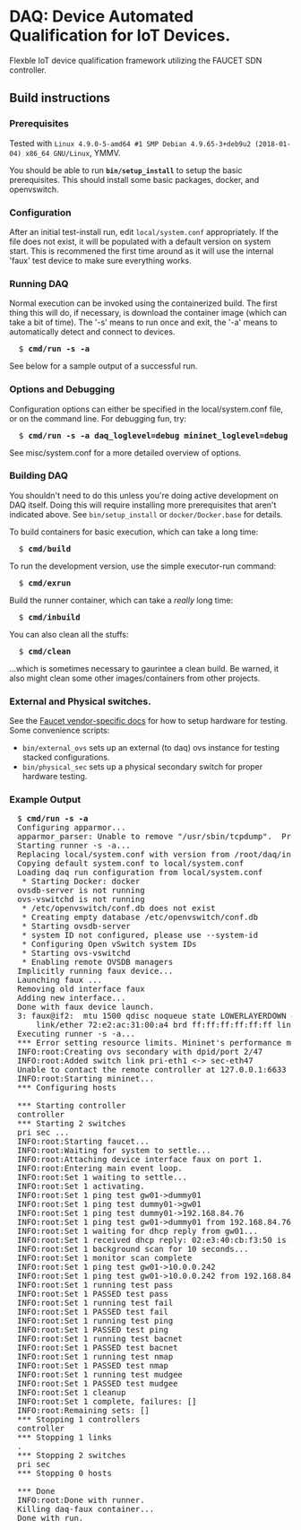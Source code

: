 # DAQ: <b>D</b>evice <b>A</b>utomated <b>Q</b>ualification for IoT Devices.

Flexble IoT device qualification framework utilizing the FAUCET SDN controller.

## Build instructions

### Prerequisites

Tested with ```Linux 4.9.0-5-amd64 #1 SMP Debian 4.9.65-3+deb9u2 (2018-01-04) x86_64 GNU/Linux```, YMMV.

You should be able to run <b><code>bin/setup_install</code></b> to setup the basic prerequisites. This
should install some basic packages, docker, and openvswitch.

### Configuration

After an initial test-install run, edit <code>local/system.conf</code> appropriately.
If the file does not exist, it will be populated with a default version on system start.
This is recommened the first time around as it will use the internal 'faux' test device
to make sure everything works.

### Running DAQ

Normal execution can be invoked using the containerized build. The first thing this will do,
if necessary, is download the container image (which can take a bit of time). The '-s' means
to run once and exit, the '-a' means to automatically detect and connect to devices.

<pre>
  $ <b>cmd/run -s -a</b>
</pre>

See below for a sample output of a successful run.

### Options and Debugging

Configuration options can either be specified in the local/system.conf file, or on the command line.
For debugging fun, try:

<pre>
  $ <b>cmd/run -s -a daq_loglevel=debug mininet_loglevel=debug</b>
</pre>

See misc/system.conf for a more detailed overview of options.

### Building DAQ

You shouldn't need to do this unless you're doing active development on DAQ itself. Doing this
will require installing more prerequisites that aren't indicated above. See
<code>bin/setup_install</code> or <code>docker/Docker.base</code> for details.

To build containers for basic execution, which can take a long time:

<pre>
  $ <b>cmd/build</b>
</pre>

To run the development version, use the simple executor-run command:

<pre>
  $ <b>cmd/exrun</b>
</pre>

Build the runner container, which can take a <em>really</em> long time:

<pre>
  $ <b>cmd/inbuild</b>
</pre>

You can also clean all the stuffs:

<pre>
  $ <b>cmd/clean</b>
</pre>

...which is sometimes necessary to gaurintee a clean build.
Be warned, it also might clean some other images/containers from other projects.

### External and Physical switches.

See the <a href="https://github.com/faucetsdn/faucet/tree/master/docs/vendors">Faucet vendor-specific docs</a>
for how to setup hardware for testing. Some convenience scripts:

* <code>bin/external_ovs</code> sets up an external (to daq) ovs instance for testing stacked configurations.
* <code>bin/physical_sec</code> sets up a physical secondary switch for proper hardware testing.

### Example Output

<pre style="margin-left:1em">
$ <b>cmd/run -s -a</b>
Configuring apparmor...
apparmor_parser: Unable to remove "/usr/sbin/tcpdump".  Profile doesn't exist
Starting runner -s -a...
Replacing local/system.conf with version from /root/daq/inst...
Copying default system.conf to local/system.conf
Loading daq run configuration from local/system.conf
 * Starting Docker: docker                                                                                                                                  [ OK ] 
ovsdb-server is not running
ovs-vswitchd is not running
 * /etc/openvswitch/conf.db does not exist
 * Creating empty database /etc/openvswitch/conf.db
 * Starting ovsdb-server
 * system ID not configured, please use --system-id
 * Configuring Open vSwitch system IDs
 * Starting ovs-vswitchd
 * Enabling remote OVSDB managers
Implicitly running faux device...
Launching faux ...
Removing old interface faux
Adding new interface...
Done with faux device launch.
3: faux@if2: <NO-CARRIER,BROADCAST,MULTICAST,UP> mtu 1500 qdisc noqueue state LOWERLAYERDOWN group default qlen 1000
    link/ether 72:e2:ac:31:00:a4 brd ff:ff:ff:ff:ff:ff link-netnsid 1
Executing runner -s -a...
*** Error setting resource limits. Mininet's performance may be affected.
INFO:root:Creating ovs secondary with dpid/port 2/47
INFO:root:Added switch link pri-eth1 <-> sec-eth47
Unable to contact the remote controller at 127.0.0.1:6633
INFO:root:Starting mininet...
*** Configuring hosts

*** Starting controller
controller 
*** Starting 2 switches
pri sec ...
INFO:root:Starting faucet...
INFO:root:Waiting for system to settle...
INFO:root:Attaching device interface faux on port 1.
INFO:root:Entering main event loop.
INFO:root:Set 1 waiting to settle...
INFO:root:Set 1 activating.
INFO:root:Set 1 ping test gw01->dummy01
INFO:root:Set 1 ping test dummy01->gw01
INFO:root:Set 1 ping test dummy01->192.168.84.76
INFO:root:Set 1 ping test gw01->dummy01 from 192.168.84.76
INFO:root:Set 1 waiting for dhcp reply from gw01...
INFO:root:Set 1 received dhcp reply: 02:e3:40:cb:f3:50 is at 10.0.0.242
INFO:root:Set 1 background scan for 10 seconds...
INFO:root:Set 1 monitor scan complete
INFO:root:Set 1 ping test gw01->10.0.0.242
INFO:root:Set 1 ping test gw01->10.0.0.242 from 192.168.84.76
INFO:root:Set 1 running test pass
INFO:root:Set 1 PASSED test pass
INFO:root:Set 1 running test fail
INFO:root:Set 1 PASSED test fail
INFO:root:Set 1 running test ping
INFO:root:Set 1 PASSED test ping
INFO:root:Set 1 running test bacnet
INFO:root:Set 1 PASSED test bacnet
INFO:root:Set 1 running test nmap
INFO:root:Set 1 PASSED test nmap
INFO:root:Set 1 running test mudgee
INFO:root:Set 1 PASSED test mudgee
INFO:root:Set 1 cleanup
INFO:root:Set 1 complete, failures: []
INFO:root:Remaining sets: []
*** Stopping 1 controllers
controller 
*** Stopping 1 links
.
*** Stopping 2 switches
pri sec 
*** Stopping 0 hosts

*** Done
INFO:root:Done with runner.
Killing daq-faux container...
Done with run.
</pre>